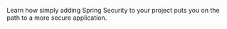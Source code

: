 Learn how simply adding Spring Security to your project puts you on the path to a more secure application.
